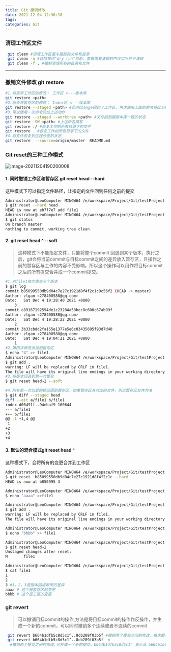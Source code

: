 ```yaml
---
title: Git 撤销修改
date: 2021-12-04 12:36:18
tags:
categories: Git
---
```


### 清理工作区文件
```bash
 git clean #清理工作区重未跟踪的文件和目录
 git clean -n #选项提供"dry run"功能，查看需要清理的内容实际并不清理
 git clean -f . #强制清理所有的目录和文件
```
---
### 撤销文件修改 git restore
``` bash
#1.将丢弃工作区的修改： 工作区 <---版本库
git restore <path> 
#2.将丢弃暂存区的修改： Index区 <---版本库
git restore --staged <path> #此时change回到了工作区，再次使用上面的命令将change从工作区删除
#3.可以使用一次命令完成上述动作
git restore --staged --worktree <path> #文件回到跟版本库一致的状态
git restore -SW <path> #上述命名简写
git restore :/ #恢复工作树所有目录下的文件
git restore . #恢复工作树所有目录下的文件
#4.将文件恢复到远程分支的状态
git restore  --source=origin/master  README.md
```
### Git reset的三种工作模式
![image-20211204190200008](https://zlgan-blog.oss-cn-shenzhen.aliyuncs.com/image-20211204190200008.png)
#### 1. 同时撤销工作区和暂存区 git reset head --hard
这种模式下可以指定文件路径，让指定的文件回到任何之前的提交
```bash
Administrator@LeoComputer MINGW64 /e/workspace/Project/Git/testProject (master)
$ git reset --hard head 
HEAD is now at eb7f7e7 add file1
Administrator@LeoComputer MINGW64 /e/workspace/Project/Git/testProject (master)
$ git status
On branch master
nothing to commit, working tree clean
```
#### 2.  git reset head ^ --soft
> 这种模式下不能指定文件，只能将整个commit 回退到某个版本，执行之后，git会将当前commit与目标commit之间的差异放入暂存区，且操作之前的暂存区与工作的内容不受影响。所以这个操作可以用作将目标commit之后的所有提交合并成一个commit提交。
```bash
#1.对file1依次提交三个版本
$ git log
commit b85099550db9d04c7e27c1921d8f4f2c1c9c56f2 (HEAD -> master)
Author: zlgan <278408588@qq.com>
Date:   Sat Dec 4 19:28:40 2021 +0800
    3
commit c89167192594de1c23284a53bcc8c600c67ab99f
Author: zlgan <278408588@qq.com>
Date:   Sat Dec 4 19:28:22 2021 +0800
    2
commit 3b33cbdd2fa155e1377e5e6c03435605f93d7d40
Author: zlgan <278408588@qq.com>
Date:   Sat Dec 4 19:04:21 2021 +0800
    1
#2.第四次修改添加到暂存区
$ echo "4" >> file1
Administrator@LeoComputer MINGW64 /e/workspace/Project/Git/testProject (master)
$ git add .
warning: LF will be replaced by CRLF in file1.
The file will have its original line endings in your working directory
#3.将版本回退到第一次提交
$ git reset head~2 --soft

#4.所有第一次以后的提交回到暂存区，如果暂存区有对应的文件，则以暂存区文件为准
$ git diff --staged head
diff --git a/file1 b/file1
index d00491f..94ebaf9 100644
--- a/file1
+++ b/file1
@@ -1 +1,4 @@
 1
+2
+3
+4
```

####  3. 默认的混合模式git reset head ^ 

这种模式下，会将所有的变更合并到工作区

```bash
Administrator@LeoComputer MINGW64 /e/workspace/Project/Git/testProject (master)
$ git reset  b85099550db9d04c7e27c1921d8f4f2c1c --hard
HEAD is now at b850995 3

Administrator@LeoComputer MINGW64 /e/workspace/Project/Git/testProject (master)
$ echo "aaaa" >>file1

Administrator@LeoComputer MINGW64 /e/workspace/Project/Git/testProject (master)
$ git add .
warning: LF will be replaced by CRLF in file1.
The file will have its original line endings in your working directory

Administrator@LeoComputer MINGW64 /e/workspace/Project/Git/testProject (master)
$ echo "bbbb" >> file1

Administrator@LeoComputer MINGW64 /e/workspace/Project/Git/testProject (master)
$ git reset head~2
Unstaged changes after reset:
M       file1

Administrator@LeoComputer MINGW64 /e/workspace/Project/Git/testProject (master)
$ cat file1
1
2
3 #1，2，3是版本回退带来的差异
aaaa # 这个是暂存区的变更
bbbb # 这个是工区的变更
```
### git revert 
> 可以撤销目标commit的操作,方法是将目标commit的操作作反操作，并生成一个新的commit，可以同时撤销多个连续或者不连续的commit

```bash
 git revert b664b1dfb5c8d5c1^..8cb209f03b5f #撤销两个提交之间的修改，每次都生成一个新的提交
 git revert b664b1dfb5c8d5c1^..8cb209f03b5f -n 
  #撤销两个提交之间的修改,合并成一个新的提交，b664b1dfb5c8d5c1^ 表示从 b664b1dfb5c8d5c1 提交的下一个提交开始；-n：这是 git revert 命令的选项之一，表示 --no-commit，即不自动创建新的提交。使用 -n 选项，Git 会将撤销的更改应用到工作目录中，但不会自动提交
```
